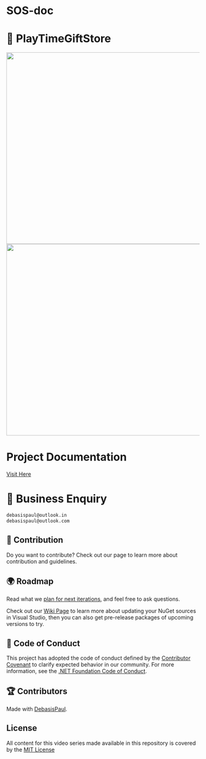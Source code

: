 # SOS-doc

# 🧰 PlayTimeGiftStore

<img src="https://fly.namesbee.com/storage/2021/12/cute-name-for-shop-online.jpg?strip=all&lossy=1&webp=80&ssl=1" style="width:1200px;height:500px;">
<img src="https://fly.namesbee.com/storage/2021/12/online-shop-name.jpg?strip=all&lossy=1&webp=80&ssl=1" style="width:1200px;height:500px;">

# Project Documentation
[Visit Here]([https://github.com/DebasisPaul/SOS/blob/master/Doc.md](https://github.com/DebasisPaul/AMAZON/blob/master/Amazon-Documentation))

# 👀 Business Enquiry

```Email 
debasispaul@outlook.in 
debasispaul@outlook.com
```
## 🚀 Contribution

Do you want to contribute? Check out our []() page to learn more about contribution and guidelines.

## 🌍 Roadmap

Read what we [plan for next iterations](), and feel free to ask questions.

Check out our [Wiki Page](https://github.com/CommunityToolkit/WindowsCommunityToolkit/wiki) to learn more about updating your NuGet sources in Visual Studio, then you can also get pre-release packages of upcoming versions to try.

## 📄 Code of Conduct

This project has adopted the code of conduct defined by the [Contributor Covenant](http://contributor-covenant.org/) to clarify expected behavior in our community.
For more information, see the [.NET Foundation Code of Conduct](http://www.dotnetfoundation.org/code-of-conduct).


## 🏆 Contributors

Made with [DebasisPaul](https://sites.google.com/view/debasispaul).

## License

All content for this video series made available in this repository is covered by the [MIT License](https://github.com/DebasisPaul/AMAZON/blob/master/LICENSE.txt)

